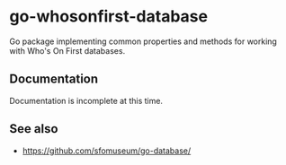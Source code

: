 # go-whosonfirst-database

Go package implementing common properties and methods for working with Who's On First databases.

## Documentation

Documentation is incomplete at this time.

## See also

* https://github.com/sfomuseum/go-database/